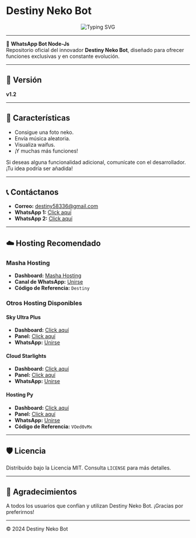 
# Destiny Neko Bot

<p align="center">
  <img src="https://readme-typing-svg.demolab.com?font=Fira+Code&size=22&pause=1000&color=FF0000&center=true&width=500&lines=🌹+Bienvenido+al+Repositorio+Oficial;✨Destiny+Neko+Bot✨;Innovando+cada+d%C3%ADa+para+ti!" alt="Typing SVG">
</p>

---

🌹 **WhatsApp Bot Node-Js**  
Repositorio oficial del innovador **Destiny Neko Bot**, diseñado para ofrecer funciones exclusivas y en constante evolución.

---

## 🚀 Versión
**v1.2**

---

## 🎨 Características
- Consigue una foto neko.
- Envía música aleatoria.
- Visualiza waifus.
- ¡Y muchas más funciones!

Si deseas alguna funcionalidad adicional, comunícate con el desarrollador. ¡Tu idea podría ser añadida!

---

## 📞 Contáctanos
- **Correo:** destiny58336@gmail.com
- **WhatsApp 1:** [Click aquí](https://wa.me/523344753421)
- **WhatsApp 2:** [Click aquí](https://wa.me/523339992782)

---

## ☁️ Hosting Recomendado

### **Masha Hosting**
- **Dashboard:** [Masha Hosting](https://dash.masha-host.shop)
- **Canal de WhatsApp:** [Unirse](https://whatsapp.com/channel/0029VaoyLfA0LKZKjEh5Yh1J)
- **Código de Referencia:** `Destiny`

### **Otros Hosting Disponibles**
#### Sky Ultra Plus
- **Dashboard:** [Click aquí](https://dash.skyultraplus.com)
- **Panel:** [Click aquí](https://panel.skyultraplus.com)
- **WhatsApp:** [Unirse](https://whatsapp.com/channel/0029VakUvreFHWpyWUr4Jr0g)

#### Cloud Starlights
- **Dashboard:** [Click aquí](https://dash.starlights.uk)
- **Panel:** [Click aquí](https://cloud.starlights.uk)
- **WhatsApp:** [Unirse](https://whatsapp.com/channel/0029VaBfsIwGk1FyaqFcK91S)

#### Hosting Py
- **Dashboard:** [Click aquí](https://dahs.hostingpy.shop)
- **Panel:** [Click aquí](https://panel.hostingpy.shop)
- **WhatsApp:** [Unirse](https://whatsapp.com/channel/0029Vak4e1R4NVifmh8Tvi3q)
- **Código de Referencia:** `VOed0vMx`

---

## 🛡 Licencia
Distribuido bajo la Licencia MIT. Consulta `LICENSE` para más detalles.

---

## 💖 Agradecimientos
A todos los usuarios que confían y utilizan Destiny Neko Bot. ¡Gracias por preferirnos!

---

© 2024 Destiny Neko Bot